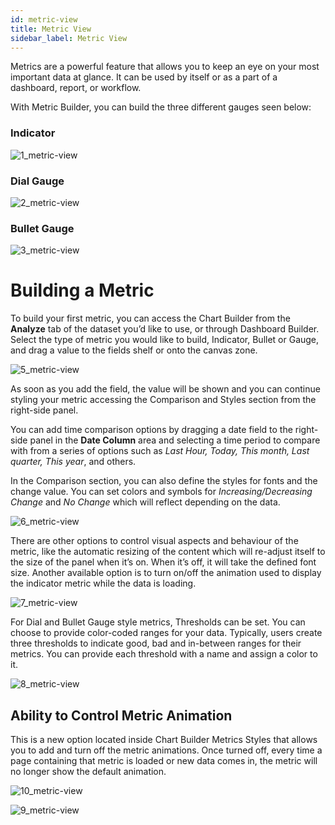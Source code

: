 ```yaml
---
id: metric-view
title: Metric View
sidebar_label: Metric View
---
```


<div style={{textAlign: "justify"}}>

Metrics are a powerful feature that allows you to keep an eye on your most important data at glance. It can be used by itself or as a part of a dashboard, report, or workflow.

With Metric Builder, you can build the three different gauges seen below:

### Indicator
![1_metric-view](https://s3.amazonaws.com/cdn.qrvey.com/documentation_assets/ui-docs/dataviews/3.4.3.8_metric-view/1_metric-view.png#thumbnail-40)

### Dial Gauge
![2_metric-view](https://s3.amazonaws.com/cdn.qrvey.com/documentation_assets/ui-docs/dataviews/3.4.3.8_metric-view/2_metric-view.png#thumbnail-40)

### Bullet Gauge
![3_metric-view](https://s3.amazonaws.com/cdn.qrvey.com/documentation_assets/ui-docs/dataviews/3.4.3.8_metric-view/3_metric-view.png#thumbnail-40)

# Building a Metric
To build your first metric, you can access the Chart Builder from the **Analyze** tab of the dataset you’d like to use, or through Dashboard Builder. Select the type of metric you would like to build, Indicator, Bullet or Gauge, and drag a value to the fields shelf or onto the canvas zone.

![5_metric-view](https://s3.amazonaws.com/cdn.qrvey.com/documentation_assets/ui-docs/dataviews/3.4.3.8_metric-view/5.png#thumbnail)

As soon as you add the field, the value will be shown and you can continue styling your metric accessing the Comparison and Styles section from the right-side panel. 

You can add time comparison options by dragging a date field to the right-side panel in the **Date Column** area and selecting a time period to compare with from a series of options such as *Last Hour, Today, This month, Last quarter, This year*, and others.

In the Comparison section, you can also define the styles for fonts and the change value. You can set colors and symbols for *Increasing/Decreasing Change* and *No Change* which will reflect depending on the data.


![6_metric-view](https://s3.amazonaws.com/cdn.qrvey.com/documentation_assets/ui-docs/dataviews/3.4.3.8_metric-view/6.png#thumbnail-40)


There are other options to control visual aspects and behaviour of the metric, like the automatic resizing of the content which will re-adjust itself to the size of the panel when it’s on. When it’s off, it will take the defined font size. Another available option is to turn on/off the animation used to display the indicator metric while the data is loading.


![7_metric-view](https://s3.amazonaws.com/cdn.qrvey.com/documentation_assets/ui-docs/dataviews/3.4.3.8_metric-view/7.png#thumbnail-40)



For Dial and Bullet Gauge style metrics, Thresholds can be set. You can choose to provide color-coded ranges for your data. Typically, users create three thresholds to indicate good, bad and in-between ranges for their metrics. You can provide each threshold with a name and assign a color to it. 


![8_metric-view](https://s3.amazonaws.com/cdn.qrvey.com/documentation_assets/ui-docs/dataviews/3.4.3.8_metric-view/8.png#thumbnail-50)


## Ability to Control Metric Animation 
This is a new option located inside Chart Builder Metrics Styles that allows you to add and turn off the metric animations. Once turned off, every time a page containing that metric is loaded or new data comes in, the metric will no longer show the default animation.

![10_metric-view](https://s3.amazonaws.com/cdn.qrvey.com/documentation_assets/ui-docs/dataviews/3.4.3.8_metric-view/metric_view.gif#thumbnail)

![9_metric-view](https://s3.amazonaws.com/cdn.qrvey.com/documentation_assets/ui-docs/dataviews/3.4.3.8_metric-view/9.png#thumbnail-40)

</div>